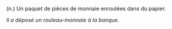 (n.) Un paquet de pièces de monnaie enroulées dans du papier.

*Il a déposé un rouleau-monnaie à la banque.*